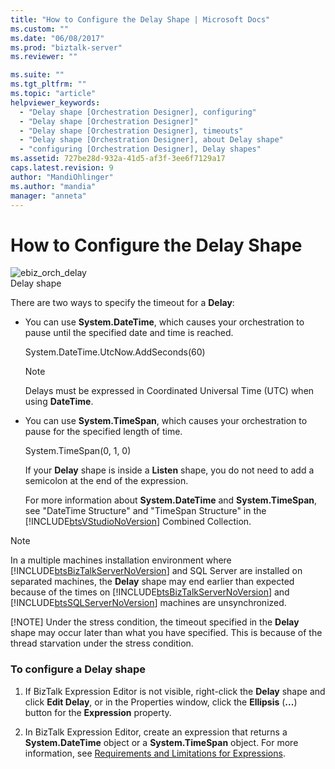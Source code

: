 ```yaml
---
title: "How to Configure the Delay Shape | Microsoft Docs"
ms.custom: ""
ms.date: "06/08/2017"
ms.prod: "biztalk-server"
ms.reviewer: ""

ms.suite: ""
ms.tgt_pltfrm: ""
ms.topic: "article"
helpviewer_keywords: 
  - "Delay shape [Orchestration Designer], configuring"
  - "Delay shape [Orchestration Designer]"
  - "Delay shape [Orchestration Designer], timeouts"
  - "Delay shape [Orchestration Designer], about Delay shape"
  - "configuring [Orchestration Designer], Delay shapes"
ms.assetid: 727be28d-932a-41d5-af3f-3ee6f7129a17
caps.latest.revision: 9
author: "MandiOhlinger"
ms.author: "mandia"
manager: "anneta"
---
```

# How to Configure the Delay Shape
![](../core/media/ebiz-orch-delay.gif "ebiz_orch_delay")  
Delay shape  
  
 There are two ways to specify the timeout for a **Delay**:  
  
- You can use **System.DateTime**, which causes your orchestration to pause until the specified date and time is reached.  
  
   System.DateTime.UtcNow.AddSeconds(60)  
  
  > [!NOTE]
  >  Delays must be expressed in Coordinated Universal Time (UTC) when using **DateTime**.  
  
- You can use **System.TimeSpan**, which causes your orchestration to pause for the specified length of time.  
  
   System.TimeSpan(0, 1, 0)  
  
  If your **Delay** shape is inside a **Listen** shape, you do not need to add a semicolon at the end of the expression.  
  
  For more information about **System.DateTime** and **System.TimeSpan**, see "DateTime Structure" and "TimeSpan Structure" in the [!INCLUDE[btsVStudioNoVersion](../includes/btsvstudionoversion-md.md)] Combined Collection.  
  
> [!NOTE]
>  In a multiple machines installation environment where [!INCLUDE[btsBizTalkServerNoVersion](../includes/btsbiztalkservernoversion-md.md)] and SQL Server are installed on separated machines, the **Delay** shape may end earlier than expected because of the times on [!INCLUDE[btsBizTalkServerNoVersion](../includes/btsbiztalkservernoversion-md.md)] and [!INCLUDE[btsSQLServerNoVersion](../includes/btssqlservernoversion-md.md)] machines are unsynchronized.  
> 
> [!NOTE]
>  Under the stress condition, the timeout specified in the **Delay** shape may occur later than what you have specified. This is because of the thread starvation under the stress condition.  
  
### To configure a Delay shape  
  
1.  If BizTalk Expression Editor is not visible, right-click the **Delay** shape and click **Edit Delay**, or in the Properties window, click the **Ellipsis** (**...**) button for the **Expression** property.  
  
2.  In BizTalk Expression Editor, create an expression that returns a **System.DateTime** object or a **System.TimeSpan** object. For more information, see [Requirements and Limitations for Expressions](../core/requirements-and-limitations-for-expressions.md).